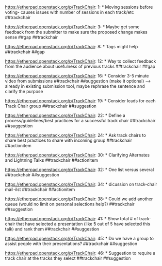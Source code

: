 https://etherpad.openstack.org/p/TrackChair: 1: * Moving sessions before voting- causes issues with number of sessions in each track/etc  ##trackchair

https://etherpad.openstack.org/p/TrackChair: 3: * Maybe get some feedback from the submitter to make sure the proposed change makes sense  ##gap ##trackchair

https://etherpad.openstack.org/p/TrackChair: 8: * Tags might help  ##trackchair ##gap

https://etherpad.openstack.org/p/TrackChair: 12: * Way to collect feedback from the audience about usefulness of previous tracks  ##trackchair ##gap

https://etherpad.openstack.org/p/TrackChair: 16: * Consider 3-5 minute video from submissions   ##trackchair ##suggestion (make it optional) --> already in existing submission tool, maybe rephrase the sentence and clarify the purpose

https://etherpad.openstack.org/p/TrackChair: 19: * Consider leads for each Track Chair group ##trackchair ##suggestion

https://etherpad.openstack.org/p/TrackChair: 22: * Define a process/guidelines/best practices for a successful track chair ##trackchair ##suggestion

https://etherpad.openstack.org/p/TrackChair: 24: * Ask track chairs to share best practices to share with incoming group   ##trackchair ##actionitem

https://etherpad.openstack.org/p/TrackChair: 30: * Clarifying Alternates and Lightning Talks  ##trackchair ##actionitem

https://etherpad.openstack.org/p/TrackChair: 32: * One list versus several  ##trackchair ##suggestion

https://etherpad.openstack.org/p/TrackChair: 34: * dicussion on track-chair mail-ilst   ##trackchair ##actionitem

https://etherpad.openstack.org/p/TrackChair: 38: * Could we add another queue (would no limit on personal selections help?) ##trackchair ##suggestion

https://etherpad.openstack.org/p/TrackChair: 41: * Show total # of track-chair that have selected a presentation (like 5 out of 5 have selected this talk) and rank them ##trackchair ##suggestion

https://etherpad.openstack.org/p/TrackChair: 45: * Do we have a group to assist people with their presentations?  ##trackchair ##suggestion

https://etherpad.openstack.org/p/TrackChair: 46: * Suggestion to require a track chair at the tracks they select   ##trackchair ##suggestion

